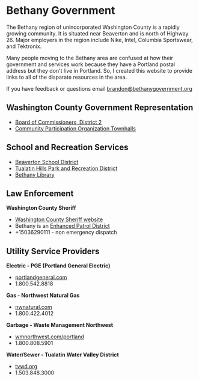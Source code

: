 # Bethany Government

The Bethany region of unincorporated Washington County is a rapidly growing community. It is situated near Beaverton and is north of Highway 26. Major employers in the region include Nike, Intel, Columbia Sportswear, and Tektronix.

Many people moving to the Bethany area are confused at how their government and services work because they have a Portland postal address but they don't live in Portland. So, I created this website to provide links to all of the disparate resources in the area.

If you have feedback or questions email [brandon@bethanygovernment.org](mailto:brandon@bethanygovernment.org)

## Washington County Government Representation

- [Board of Commissioners, District 2](https://www.co.washington.or.us/BOC/)
- [Community Participation Organization Townhalls](https://www.co.washington.or.us/CAO/CPO/CPO7/index.cfm)


## School and Recreation Services

- [Beaverton School District](https://www.beaverton.k12.or.us)
- [Tualatin Hills Park and Recreation District](http://www.thprd.org)
- [Bethany Library](https://www.wccls.org/libraries/cedarmillbethany)

## Law Enforcement

**Washington County Sheriff**

- [Washington County Sheriff website](https://www.co.washington.or.us/sheriff/) 
- Bethany is an [Enhanced Patrol District](https://www.co.washington.or.us/ESPD)
- +15036290111 - non emergency dispatch

## Utility Service Providers

**Electric - PGE (Portland General Electric)**

- [portlandgeneral.com](https://www.portlandgeneral.com)
- 1.800.542.8818

**Gas - Northwest Natural Gas**

- [nwnatural.com](https://www.nwnatural.com)
- 1.800.422.4012

**Garbage - Waste Management Northwest**

- [wmnorthwest.com/portland](https://www.wmnorthwest.com/portland)
- 1.800.808.5901

**Water/Sewer - Tualatin Water Valley District**

- [tvwd.org](https://www.tvwd.org/)
- 1.503.848.3000
